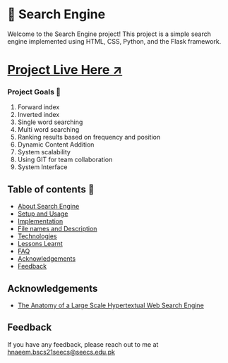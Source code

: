 # 🔰 Search Engine

Welcome to the Search Engine project! This project is a simple search engine implemented using HTML, CSS, Python, and the Flask framework.

# [Project Live Here ↗](https://github.com/hina426/SearchEngine)

### Project Goals 🔅

1. Forward index
2. Inverted index
3. Single word searching
4. Multi word searching
5. Ranking results based on frequency and position
6. Dynamic Content Addition
7. System scalability
8. Using GIT for team collaboration
9. System Interface

## Table of contents 📃

- [About Search Engine](#About-Search-Engine)
- [Setup and Usage](#Setup-and-Usage)
- [Implementation](#Implementation)
- [File names and Description](#File-names-and-Description)
- [Technologies](#Technologies)
- [Lessons Learnt](#Lessons-Learnt)
- [FAQ](#FAQ)
- [Acknowledgements](#Acknowledgements)
- [Feedback](#Feedback)


## Acknowledgements

- [The Anatomy of a Large Scale Hypertextual Web Search Engine](https://snap.stanford.edu/class/cs224w-readings/Brin98Anatomy.pdf)

## Feedback

If you have any feedback, please reach out to me at hnaeem.bscs21seecs@seecs.edu.pk
